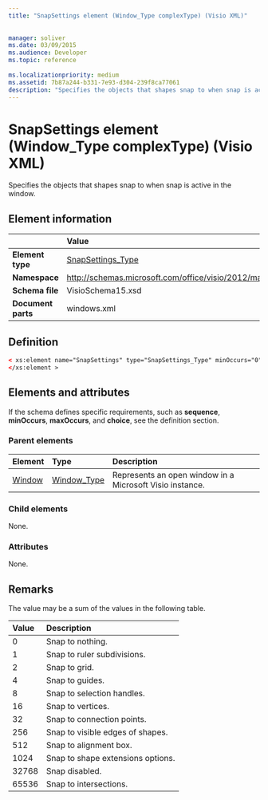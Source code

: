 ```yaml
---
title: "SnapSettings element (Window_Type complexType) (Visio XML)"
 
 
manager: soliver
ms.date: 03/09/2015
ms.audience: Developer
ms.topic: reference
 
ms.localizationpriority: medium
ms.assetid: 7b87a244-b331-7e93-d304-239f8ca77061
description: "Specifies the objects that shapes snap to when snap is active in the window."
---
```


# SnapSettings element (Window_Type complexType) (Visio XML)

Specifies the objects that shapes snap to when snap is active in the window.
  
## Element information

||Value |
|:-----|:-----|
|**Element type** <br/> |[SnapSettings_Type](snapsettings_type-complextypevisio-xml.md) <br/> |
|**Namespace** <br/> |http://schemas.microsoft.com/office/visio/2012/main  <br/> |
|**Schema file** <br/> |VisioSchema15.xsd  <br/> |
|**Document parts** <br/> |windows.xml  <br/> |
   
## Definition

```XML
< xs:element name="SnapSettings" type="SnapSettings_Type" minOccurs="0" maxOccurs="1" >
</xs:element >
```

## Elements and attributes

If the schema defines specific requirements, such as **sequence**, **minOccurs**, **maxOccurs**, and **choice**, see the definition section. 
  
### Parent elements

|**Element**|**Type**|**Description**|
|:-----|:-----|:-----|
|[Window](window-element-windows_type-complextypevisio-xml.md) <br/> |[Window_Type](window_type-complextypevisio-xml.md) <br/> |Represents an open window in a Microsoft Visio instance. |
   
### Child elements

None.
  
### Attributes

None.
  
## Remarks

The value may be a sum of the values in the following table.
  
|**Value**|**Description**|
|:-----|:-----|
|0  <br/> |Snap to nothing. |
|1  <br/> |Snap to ruler subdivisions. |
|2  <br/> |Snap to grid. |
|4  <br/> |Snap to guides. |
|8  <br/> |Snap to selection handles. |
|16  <br/> |Snap to vertices. |
|32  <br/> |Snap to connection points. |
|256  <br/> |Snap to visible edges of shapes. |
|512  <br/> |Snap to alignment box. |
|1024  <br/> |Snap to shape extensions options. |
|32768  <br/> |Snap disabled. |
|65536  <br/> |Snap to intersections. |
   

